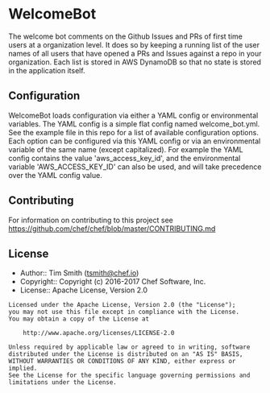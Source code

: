 # WelcomeBot

The welcome bot comments on the Github Issues and PRs of first time users at a organization level. It does so by keeping a running list of the user names of all users that have opened a PRs and Issues against a repo in your organization. Each list is stored in AWS DynamoDB so that no state is stored in the application itself.

## Configuration

WelcomeBot loads configuration via either a YAML config or environmental variables. The YAML config is a simple flat config named welcome_bot.yml. See the example file in this repo for a list of available configuration options. Each option can be configured via this YAML config or via an environmental variable of the same name (except capitalized). For example the YAML config contains the value 'aws_access_key_id', and the environmental variable 'AWS_ACCESS_KEY_ID' can also be used, and will take precedence over the YAML config value.

## Contributing

For information on contributing to this project see <https://github.com/chef/chef/blob/master/CONTRIBUTING.md>

## License

- Author:: Tim Smith ([tsmith@chef.io](mailto:tsmith@chef.io))
- Copyright:: Copyright (c) 2016-2017 Chef Software, Inc.
- License:: Apache License, Version 2.0

```text
Licensed under the Apache License, Version 2.0 (the "License");
you may not use this file except in compliance with the License.
You may obtain a copy of the License at

    http://www.apache.org/licenses/LICENSE-2.0

Unless required by applicable law or agreed to in writing, software
distributed under the License is distributed on an "AS IS" BASIS,
WITHOUT WARRANTIES OR CONDITIONS OF ANY KIND, either express or implied.
See the License for the specific language governing permissions and
limitations under the License.
```

